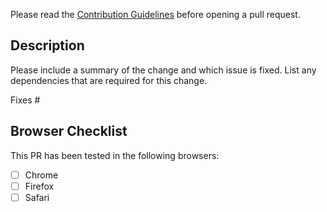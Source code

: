 Please read the [Contribution Guidelines](../CONTRIBUTING.md) before opening a pull request.

## Description

Please include a summary of the change and which issue is fixed. List any dependencies that are required for this change.

Fixes #

## Browser Checklist

This PR has been tested in the following browsers:

- [ ] Chrome
- [ ] Firefox
- [ ] Safari
